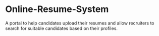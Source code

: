 # Online-Resume-System
A portal to help candidates upload their resumes and allow recruiters to search for suitable candidates based on their profiles.
